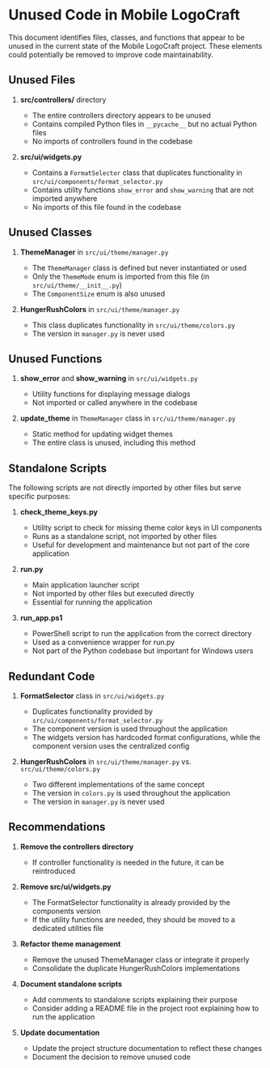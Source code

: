 # Unused Code in Mobile LogoCraft

This document identifies files, classes, and functions that appear to be unused in the current state of the Mobile LogoCraft project. These elements could potentially be removed to improve code maintainability.

## Unused Files

1. **src/controllers/** directory
   - The entire controllers directory appears to be unused
   - Contains compiled Python files in `__pycache__` but no actual Python files
   - No imports of controllers found in the codebase

2. **src/ui/widgets.py**
   - Contains a `FormatSelector` class that duplicates functionality in `src/ui/components/format_selector.py`
   - Contains utility functions `show_error` and `show_warning` that are not imported anywhere
   - No imports of this file found in the codebase

## Unused Classes

1. **ThemeManager** in `src/ui/theme/manager.py`
   - The `ThemeManager` class is defined but never instantiated or used
   - Only the `ThemeMode` enum is imported from this file (in `src/ui/theme/__init__.py`)
   - The `ComponentSize` enum is also unused

2. **HungerRushColors** in `src/ui/theme/manager.py`
   - This class duplicates functionality in `src/ui/theme/colors.py`
   - The version in `manager.py` is never used

## Unused Functions

1. **show_error** and **show_warning** in `src/ui/widgets.py`
   - Utility functions for displaying message dialogs
   - Not imported or called anywhere in the codebase

2. **update_theme** in `ThemeManager` class in `src/ui/theme/manager.py`
   - Static method for updating widget themes
   - The entire class is unused, including this method

## Standalone Scripts

The following scripts are not directly imported by other files but serve specific purposes:

1. **check_theme_keys.py**
   - Utility script to check for missing theme color keys in UI components
   - Runs as a standalone script, not imported by other files
   - Useful for development and maintenance but not part of the core application

2. **run.py**
   - Main application launcher script
   - Not imported by other files but executed directly
   - Essential for running the application

3. **run_app.ps1**
   - PowerShell script to run the application from the correct directory
   - Used as a convenience wrapper for run.py
   - Not part of the Python codebase but important for Windows users

## Redundant Code

1. **FormatSelector** class in `src/ui/widgets.py`
   - Duplicates functionality provided by `src/ui/components/format_selector.py`
   - The component version is used throughout the application
   - The widgets version has hardcoded format configurations, while the component version uses the centralized config

2. **HungerRushColors** in `src/ui/theme/manager.py` vs. `src/ui/theme/colors.py`
   - Two different implementations of the same concept
   - The version in `colors.py` is used throughout the application
   - The version in `manager.py` is never used

## Recommendations

1. **Remove the controllers directory**
   - If controller functionality is needed in the future, it can be reintroduced

2. **Remove src/ui/widgets.py**
   - The FormatSelector functionality is already provided by the components version
   - If the utility functions are needed, they should be moved to a dedicated utilities file

3. **Refactor theme management**
   - Remove the unused ThemeManager class or integrate it properly
   - Consolidate the duplicate HungerRushColors implementations

4. **Document standalone scripts**
   - Add comments to standalone scripts explaining their purpose
   - Consider adding a README file in the project root explaining how to run the application

5. **Update documentation**
   - Update the project structure documentation to reflect these changes
   - Document the decision to remove unused code
